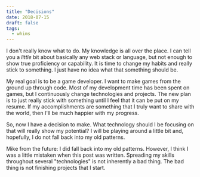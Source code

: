 ```yaml
---
title: "Decisions"
date: 2018-07-15
draft: false
tags:
  - whims
---
```


I don't really know what to do. My knowledge is all over the place. I can tell you a _little_ bit about basically any web stack or language, but not enough to show true proficiency or capability. It is time to change my habits and really stick to something. I just have no idea what that something should be.

My real goal is to be a game developer. I want to make games from the ground up through code. Most of my development time has been spent on games, but I continuously change technologies and projects. The new plan is to just really stick with something until I feel that it can be put on my resume. If my accomplishments are something that I truly want to share with the world, then I'll be much happier with my progress.

So, now I have a decision to make. What technology should I be focusing on that will really show my potential? I will be playing around a little bit and, hopefully, I do not fall back into my old patterns.

Mike from the future: I did fall back into my old patterns. However, I think I was a little mistaken when this post was written. Spreading my skills throughout several "technologies" is not inherently a bad thing. The bad thing is not finishing projects that I start.
